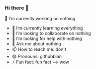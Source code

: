 ### Hi there 👋

<!--
**caktusjack/caktusjack** is a ✨ _special_ ✨ repository because its `README.md` (this file) appears on your GitHub profile.

Here are some ideas to get you started:

--> 🔭 I’m currently working on nothing
- 🌱 I’m currently learning everything
- 👯 I’m looking to collaborate on nothing
- 🤔 I’m looking for help with nothing
- 💬 Ask me about nothing
- 📫 How to reach me: don't
- 😄 Pronouns: githubbian
- ⚡ Fun fact: fun fact
--> wow
